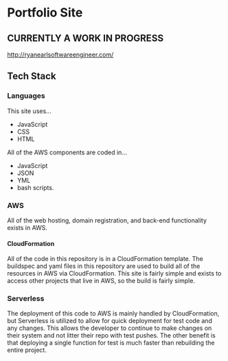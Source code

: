# Portfolio Site
## CURRENTLY A WORK IN PROGRESS
http://ryanearlsoftwareengineer.com/

## Tech Stack

### Languages
This site uses... 
  - JavaScript
  - CSS
  - HTML 
  
All of the AWS components are coded in... 
  - JavaScript
  - JSON
  - YML
  - bash scripts. 

### AWS
All of the web hosting, domain registration, and back-end functionality exists in AWS.

#### CloudFormation
All of the code in this repository is in a CloudFormation template. The buildspec and yaml files in this repository are used to build all of the resources in AWS via CloudFormation. This site is fairly simple and exists to access other projects that live in AWS, so the build is fairly simple.  

### Serverless
The deployment of this code to AWS is mainly handled by CloudFormation, but Serverless is utilized to allow for quick deployment for test code and any changes. This allows the developer to continue to make changes on their system and not litter their repo with test pushes. The other benefit is that deploying a single function for test is much faster than rebuilding the entire project. 
